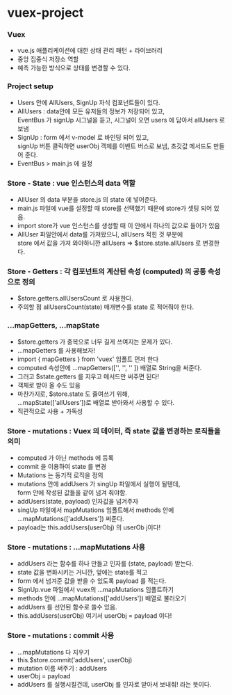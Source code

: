 # vuex-project

### Vuex
* vue.js 애플리케이션에 대한 상태 관리 패턴 + 라이브러리
* 중앙 집중식 저장소 역할
* 예측 가능한 방식으로 상태를 변경할 수 있다.


### Project setup
* Users 안에 AllUsers, SignUp 자식 컴포넌트들이 있다.
* AllUsers : data안에 모든 유저들의 정보가 저장되어 있고, <br>
  EventBus 가 signUp 시그널을 듣고, 시그널이 오면 users 에 담아서 allUsers 로 보냄
* SignUp : form 에서 v-model 로 바인딩 되어 있고,<br>
  signUp 버튼 클릭하면 userObj 객체를 이벤트 버스로 보냄, 초깃값 메서드도 만들어 준다.
* EventBus > main.js 에 설정


### Store - State : vue 인스턴스의 data 역할
* AllUser 의 data 부분을 store.js 의 state 에 넣어준다.
* main.js 파일에 vue를 설정할 때 store를 선택했기 때문에 store가 셋팅 되어 있음.
* import store가 vue 인스턴스를 생성할 때 이 안에서 하나의 값으로 들어가 있음
* AllUser 파일안에서 data를 가져왔으니, allUsers 적힌 것 부분에 <br>
  store 에서 값을 가져 와야하니깐 allUsers => $store.state.allUsers 로 변경한다.
  

### Store - Getters : 각 컴포넌트의 계산된 속성 (computed) 의 공통 속성으로 정의
* $store.getters.allUsersCount 로 사용한다.
* 주의할 점 allUsersCount(state) 매개변수를 state 로 적어줘야 한다.

  
### ...mapGetters, ...mapState
* $store.getters 가 중복으로 너무 길게 쓰여지는 문제가 있다.
* ...mapGetters 를 사용해보자!
* import { mapGetters } from 'vuex' 임폴트 먼저 한다
* computed 속성안에 ...mapGetters(['', '', '' ]) 배열로 String을 써준다.
* 그러고 $state.getters 를 지우고 메서드만 써주면 된다!
* 객체로 받아 올 수도 있음
* 마찬가지로, $store.state 도 줄여쓰기 위해, <br>
  ...mapState(['allUsers'])로 배열로 받아와서 사용할 수 있다.
* 직관적으로 사용 + 가독성 


### Store - mutations : Vuex 의 데이터, 즉 state 값을 변경하는 로직들을 의미
* computed 가 아닌 methods 에 등록
* commit 을 이용하여 state 를 변경
* Mutations 는 동기적 로직을 정의
* mutations 안에 addUsers 가 singUp 파일에서 실행이 될텐데,<br>
  form 안에 작성된 값들을 같이 넘겨 줘야함.
* addUsers(state, payload) 인자값을 넘겨주자
* singUp 파일에서 mapMutations 임폴트해서 methods 안에 ...mapMutations(['addUsers']) 써준다.
* payload는 this.addUsers(userObj) 의 userOb j이다!

### Store - mutations : ...mapMutations 사용
* addUsers 라는 함수를 하나 만들고 인자를 (state, payload) 받는다.
* state 값을 변화시키는 거니깐, 앞에는 state를 적고
* form 에서 넘겨준 값을 받을 수 있도록 payload 를 적는다.
* SignUp.vue 파일에서 vuex의 ...mapMutations 임폴트하기
* methods 안에 ...mapMutations(['addUsers']) 배열로 불러오기
* addUsers 를 선언된 함수로 쓸수 있음.
* this.addUsers(userObj)  여기서 userObj = payload 이다!

### Store - mutations : commit 사용
* ...mapMutations 다 지우기
* this.$store.commit('addUsers', userObj)
* mutation 이름 써주기 : addUsers 
* userObj = payload 
* addUsers 를 실행시킬건데, userObj 를 인자로 받아서 보내줘! 라는 뜻이다.



